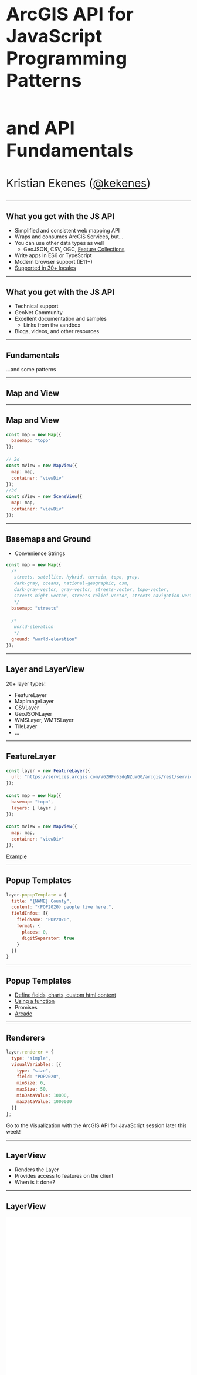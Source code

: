 <!-- .slide: data-background="../../common/images/bg-1.png" -->
<!-- .slide: class="title" -->

<h2 style="text-align: left; font-size: 50px; padding-top: 150px;">ArcGIS API for JavaScript Programming Patterns</h1>
<h2 style="text-align: left; font-size: 50px;">and API Fundamentals</h2>
<p style="text-align: left; font-size: 30px;">Kristian Ekenes (<a href="https://twitter.com/kekenes" target="_blank">@kekenes</a>)</p>
<!-- <p style="text-align: left; font-size: 30px;">slides: <a href="https://git.io/JvnpF" target="_blank">https://git.io/JvnpF</a> (not live yet!)</p> -->

<!--
In this session, you'll learn the basics of the ArcGIS API 4.x for JavaScript, including the fundamentals of watching for property changes, autocasting, working with collections, and lazy-loading data in your applications. You'll learn more details about maps, webmaps, layers, 2D and 3D views, UI, and widgets. This is a key session for developers new to the 4.x version of the API.
-->

----

<!-- .slide: data-background="../../common/images/bg-3.png" -->

## What you get with the JS API

- Simplified and consistent web mapping API
- Wraps and consumes ArcGIS Services, but...
- You can use other data types as well
  - GeoJSON, CSV, OGC, [Feature Collections](https://developers.arcgis.com/javascript/latest/sample-code/layers-featurelayer-collection/index.html)
- Write apps in ES6 or TypeScript
- Modern browser support (IE11+)
- [Supported in 30+ locales](http://www.arcgis.com/apps/3DInsetMap/index.html?locale=ja)

----

<!-- .slide: data-background="../../common/images/bg-3.png" -->

## What you get with the JS API

- Technical support
- GeoNet Community
- Excellent documentation and samples
  - Links from the sandbox
- Blogs, videos, and other resources

----
<!-- .slide: data-background="../../common/images/bg-3.png" -->

## Fundamentals

...and some patterns

----

<!-- .slide: data-background="../../common/images/bg-3.png" -->
## Map and View

----

<!-- .slide: data-background="../../common/images/bg-3.png" -->
## Map and View

```js
const map = new Map({
  basemap: "topo"
});

// 2d
const mView = new MapView({
  map: map,
  container: "viewDiv"
});
//3d
const sView = new SceneView({
  map: map,
  container: "viewDiv"
});
```

----

<!-- .slide: data-background="../../common/images/bg-3.png" -->
## Basemaps and Ground

- Convenience Strings

```js
const map = new Map({
  /*
   streets, satellite, hybrid, terrain, topo, gray,
   dark-gray, oceans, national-geographic, osm,
   dark-gray-vector, gray-vector, streets-vector, topo-vector,
   streets-night-vector, streets-relief-vector, streets-navigation-vector
   */
  basemap: "streets"

  /*
   world-elevation
   */
  ground: "world-elevation"
});
```

----

<!-- .slide: data-background="../../common/images/bg-3.png" -->
## Layer and LayerView

20+ layer types!

- FeatureLayer
- MapImageLayer
- CSVLayer
- GeoJSONLayer
- WMSLayer, WMTSLayer
- TileLayer
- ...

----

<!-- .slide: data-background="../../common/images/bg-3.png" -->
## FeatureLayer

```js
const layer = new FeatureLayer({
  url: "https://services.arcgis.com/V6ZHFr6zdgNZuVG0/arcgis/rest/services/Enriched_United_States_Tract_Boundaries_2018/FeatureServer"
});

const map = new Map({
  basemap: "topo",
  layers: [ layer ]
});

const mView = new MapView({
  map: map,
  container: "viewDiv"
});
```

[Example](https://developers.arcgis.com/javascript/latest/sample-code/sandbox/index.html?sample=layers-featurelayer)

----

<!-- .slide: data-background="../../common/images/bg-3.png" -->
## Popup Templates

```js
layer.popupTemplate = {
  title: "{NAME} County",
  content: "{POP2020} people live here.",
  fieldInfos: [{
    fieldName: "POP2020",
    format: {
      places: 0,
      digitSeparator: true
    }
  }]
}
```

----

<!-- .slide: data-background="../../common/images/bg-3.png" -->
## Popup Templates

 - [Define fields, charts, custom html content](https://developers.arcgis.com/javascript/latest/sample-code/sandbox/index.html?sample=popup-multipleelements)
 - [Using a function](https://developers.arcgis.com/javascript/latest/sample-code/sandbox/index.html?sample=popuptemplate-promise)
 - Promises
 - [Arcade](https://developers.arcgis.com/javascript/latest/sample-code/sandbox/index.html?sample=popuptemplate-arcade-groupby)

----

<!-- .slide: data-background="../../common/images/bg-3.png" -->
## Renderers

```js
layer.renderer = {
  type: "simple",
  visualVariables: [{
    type: "size",
    field: "POP2020",
    minSize: 6,
    maxSize: 50,
    minDataValue: 10000,
    maxDataValue: 1000000
  }]
};
```

Go to the Visualization with the ArcGIS API for JavaScript session later this week!

----

<!-- .slide: data-background="../../common/images/bg-3.png" -->

## LayerView

- Renders the Layer
- Provides access to features on the client
- When is it done?

----

<!-- .slide: data-background="../../common/images/bg-3.png" -->
## LayerView

<iframe height='500' scrolling='no' title='LayerView - Ready' src='//codepen.io/odoe/embed/preview/YvRJgj/?height=500&theme-id=31222&default-tab=js,result&embed-version=2' frameborder='no' allowtransparency='true' allowfullscreen='true' style='width: 100%;'>See the Pen <a href='https://codepen.io/odoe/pen/YvRJgj/'>LayerView - Ready</a> by Rene Rubalcava (<a href='https://codepen.io/odoe'>@odoe</a>) on <a href='https://codepen.io'>CodePen</a>.
</iframe>

----

<!-- .slide: data-background="../../common/images/bg-3.png" -->
## Basemaps and Ground

```js
const map = new Map({
  basemap: {
    // Layers drawn at the bottom
    baseLayers: [
      new TileLayer({ url: baselayer })
    ],
    // Layers drawn on top
    referenceLayers: [
      new TileLayer({ url: refUrl })
    ],
  },
  ground: {
    layers: [
      new ElevationLayer({ url: elevationUrl })
    ]
  }
});
```

----

<!-- .slide: data-background="../../common/images/bg-3.png" -->
## Basemap and Ground

<iframe height='500' scrolling='no' title='VT Basemaps' src='//codepen.io/odoe/embed/preview/rpQOEM/?height=300&theme-id=31222&default-tab=js,result&embed-version=2' frameborder='no' allowtransparency='true' allowfullscreen='true' style='width: 100%;'>See the Pen <a href='https://codepen.io/odoe/pen/rpQOEM/'>VT Basemaps</a> by Rene Rubalcava (<a href='https://codepen.io/odoe'>@odoe</a>) on <a href='https://codepen.io'>CodePen</a>.
</iframe>

----

<!-- .slide: data-background="../../common/images/bg-3.png" -->
## Collections

- [`esri/core/Collection`](https://developers.arcgis.com/javascript/latest/api-reference/esri-core-Collection.html)

<iframe height="400" style="width: 100%;" scrolling="no" title="Collection" src="//codepen.io/odoe/embed/preview/MQWLwO/?height=300&theme-id=31222&default-tab=js,result" frameborder="no" allowtransparency="true" allowfullscreen="true">
  See the Pen <a href='https://codepen.io/odoe/pen/MQWLwO/'>Collection</a> by Rene Rubalcava
  (<a href='https://codepen.io/odoe'>@odoe</a>) on <a href='https://codepen.io'>CodePen</a>.
</iframe>

----

<!-- .slide: data-background="../../common/images/bg-3.png" -->
### Working with properties

Getting and setting

```ts
layer.opacity = 0.5;
layer.title = "My test layer";

// setting multiple values
layer.set({
  opacity: 0.5,
  title: "My test layer"
});

// accessing the value of a deep property
console.log(view.map.basemap.title);
view.set("map.basemap.title", "new title");
```

----

<!-- .slide: data-background="../../common/images/bg-3.png" -->
### Working with properties

Watching (no events!)

```ts
mapView.watch("scale", (newValue, oldValue, property, target) => {
  console.log(`scale changed: ${newValue}`);
});


mapView.watch("map.basemap.title", (newValue, oldValue, property, target) => {
  console.log(`new basemap title: ${newValue}`);
});


mapView.watch("ready, stationary", (newValue, oldValue, property, target) => {
  console.log(`property ${property}: ${newValue}`);
});

watchUtils.whenTrue(view, "stationary", () => {
  console.log("view is stationary");
})
```

[watchUtils](https://developers.arcgis.com/javascript/latest/api-reference/esri-core-watchUtils.html)

----

<!-- .slide: data-background="../../common/images/bg-3.png" -->
### Working with properties

Autocasting and single constructor

```js
  // 4.x
  layer.renderer = {
    type: "simple",
    symbol: {
      type: "simple-marker",
      style: "square",
      color: "red",
      size: 10,
      outline: {
        color: "rgba(255, 255, 255, 0.5)"
        width: 4
      }
    }
  };

  // 3.x
  layer.setRenderer(
    new SimpleRenderer(
    new SimpleMarkerSymbol(SimpleMarkerSymbol.STYLE_SQUARE, 10,
    new SimpleLineSymbol(SimpleLineSymbol.STYLE_SOLID,
    new Color([255,0,0]), 4),
    new Color([255,255,255,0.25])));
```

----

<!-- .slide: data-background="../../common/images/bg-3.png" -->
## Promises

----

<!-- .slide: data-background="../../common/images/bg-3.png" -->
## Promises

- All asynchronous methods return a promise
- No more [events](https://developers.arcgis.com/javascript/jsapi/querytask-amd.html#events)
- The basic pattern looks like this:

```js
layer.queryFeatures(query).then(handleResult).catch(handleError);
```

----

<!-- .slide: data-background="../../common/images/bg-3.png" -->
## Promises with async/await

```js
const doQuery = async (query) => {
  const results = await layer.queryFeatures(query);
  const transformedResults = results.map(transformData);
  return transformedResults;
}
```

----

<!-- .slide: data-background="../../common/images/bg-3.png" -->
## Promises

- Load resources
- Asychronously initialized `Layer`, `WebMap`, `WebScene`, `View`

```js
const map = new Map({...})

const view = new SceneView({
  map: map,
  //...
});

view.when().then(() => {
  // the view is ready to go
});
```

----

<!-- .slide: data-background="../../common/images/bg-3.png" -->
## Promises

```js
view.when().then(() => {
  return view.whenLayerView(map.findLayerById("awesomeLayer"));
})
.then(layerView => {
  return watchUtils.whenFalseOnce(layerView, "updating");
})
.then(result => {
  const layerView = result.target;
  return layerView.queryFeatures();
})
.then(doSomethingWithFeatures)
.catch(errorHandler);
```

[API sample](https://developers.arcgis.com/javascript/latest/sample-code/chaining-promises/index.html)

----

<!-- .slide: data-background="../../common/images/bg-3.png" -->
## async/await

```js
const init = async (doSomethingWithFeatures) => {
  await view.when();
  const layerView = await view.whenLayerView(map.findLayerById("awesomeLayer"));
  const { target as layerView } = await watchUtils.whenFalseOnce(layerView, "updating");
  const features = await layerView.queryFeatures();
  doSomethingWithFeatures(features);
};

try {
  init();
}
catch(error) {
  errorHandler(error);
}

```

----

<!-- .slide: data-background="../../common/images/bg-3.png" -->
## createQuery

- When you can do `layer.createQuery()`
  - `query` object will already have the layers filters and layer definitions
  - more consistent
- Use `new Query()` when you don't want predefined filters to be applied

----

<!-- .slide: data-background="../../common/images/bg-3.png" -->
## createQuery

<iframe height='500' scrolling='no' title='createQuery' src='//codepen.io/odoe/embed/preview/rKQqQW/?height=500&theme-id=31222&default-tab=js,result&embed-version=2' frameborder='no' allowtransparency='true' allowfullscreen='true' style='width: 100%;'>See the Pen <a href='https://codepen.io/odoe/pen/rKQqQW/'>createQuery</a> by Rene Rubalcava (<a href='https://codepen.io/odoe'>@odoe</a>) on <a href='https://codepen.io'>CodePen</a>.
</iframe>

----

<!-- .slide: data-background="../../common/images/bg-3.png" -->
## Zoom or Scale

```js
const view = new MapView({
  container: "viewDiv",
  map: map,
  center: [-116.5, 33.80],
  zoom: 14 // what does that really mean?
});
```

- Zoom = LOD (Level of Detail)
- Not all LODs are created equal

----

<!-- .slide: data-background="../../common/images/bg-3.png" -->
## Zoom is not Scale

```js
const view = new MapView({
  container: "viewDiv",
  map: map,
  center: [-116.5, 33.80],
  scale: 50000 // I know what that means!
});
```

- Scale is portable
- Scale has meaning
- We still snap to closest LOD/zoom, [unless you disable it](https://developers.arcgis.com/javascript/latest/api-reference/esri-views-MapView.html#constraints)

----

<!-- .slide: data-background="../../common/images/bg-3.png" -->
## goTo() with View

- Sets the view to a given target.
  - Navigate to a geometry/feature/location
- [API Sample](https://developers.arcgis.com/javascript/latest/sample-code/sandbox/index.html?sample=scene-goto)

----

<!-- .slide: data-background="../../common/images/bg-3.png" -->
## Patterns

Things you can do to reduce the amount of code you write

----

<!-- .slide: data-background="../../common/images/bg-3.png" -->
## How the ArcGIS JS API helps you

Open source app starters and templates

[![Esri Github](../../common/images/github-esri.png)](https://github.com/search?o=desc&q=topic%3Ajavascript+org%3AEsri+fork%3Atrue&s=updated&type=Repositories)

----

<!-- .slide: data-background="../../common/images/bg-3.png" -->
## WebMap is still a Map

```js
const map = new WebMap({
  basemap: { ... },
  layers: [ ... ]
});
```

- Still acts like a regular `Map`
- Has some BIG advantages

----

<!-- .slide: data-background="../../common/images/bg-3.png" -->
## WebMap is still a Map

<iframe height='500' scrolling='no' title='Local bookmarks' src='//codepen.io/odoe/embed/preview/QxrEVX/?height=500&theme-id=31222&default-tab=js,result&embed-version=2' frameborder='no' allowtransparency='true' allowfullscreen='true' style='width: 100%;'>See the Pen <a href='https://codepen.io/odoe/pen/QxrEVX/'>Local bookmarks</a> by Rene Rubalcava (<a href='https://codepen.io/odoe'>@odoe</a>) on <a href='https://codepen.io'>CodePen</a>.
</iframe>

----

<!-- .slide: data-background="../../common/images/bg-3.png" -->
## Widgets!

- We'll look at a few <a href="https://developers.arcgis.com/javascript/latest/sample-code/index.html?search=Widget">widgets</a>
- ~50 Widgets out of the box <!-- .element: class="fragment" data-fragment-index="1" -->
- Widgets help make great apps <!-- .element: class="fragment" data-fragment-index="2" -->
- Less code for you to write <!-- .element: class="fragment" data-fragment-index="3" -->
- Designed with responsive apps in mind <!-- .element: class="fragment" data-fragment-index="4" -->

----

<!-- .slide: data-background="../../common/images/bg-3.png" -->
## Widgets - Expand

 - [Clickable button to open container](https://codepen.io/kellyhutchins/pen/drOGNJ)
 - Icons
 - Group
 - Mode

----

<!-- .slide: data-background="../../common/images/bg-3.png" -->
## Widgets - Use Portal Content

 - [Search](https://codepen.io/kellyhutchins/pen/EMNPmZ)
 - Basemap Gallery
<aside class="notes">Show how we can provide portal and widgets like search and bmg use that content.  </aside>

----

<!-- .slide: data-background="../../common/images/bg-3.png" -->
## Widgets - Architecture

 View + View Model
 ![Search View Model](../../common/images/searchviewmodel.png)

----

<!-- .slide: data-background="../../common/images/bg-3.png" -->
## View Models

 - [Custom View](https://developers.arcgis.com/javascript/latest/sample-code/sandbox/index.html?sample=widgets-frameworks-react)
 - [Use the view model](https://developers.arcgis.com/example-apps/nearby-javascript/?utm_source=github&utm_campaign=example_apps_nearby_javascript)
  - [Additional Examples](https://odoe.net/blog/view-models-in-the-arcgis-api-for-javascript/)

----

<!-- .slide: data-background="../../common/images/bg-3.png" -->
## Widgets - Styling
 Available Themes
<iframe height="600" style="width: 100%;" scrolling="no" title="Theme Testing" src="https://codepen.io/odoe/embed/preview/oNNGRbz?height=600&theme-id=31222&default-tab=js,result" frameborder="no" allowtransparency="true" allowfullscreen="true">
  See the Pen <a href='https://codepen.io/odoe/pen/oNNGRbz'>Theme Testing</a> by Rene Rubalcava
  (<a href='https://codepen.io/odoe'>@odoe</a>) on <a href='https://codepen.io'>CodePen</a>.
</iframe>

<aside class="notes">Look at ways to customize appearance of widgets</aside>

----

<!-- .slide: data-background="../../common/images/bg-3.png" -->
## Widgets - Styling
 - CSS Extension language
 - SASS
 - [Theme Utility](https://github.com/jcfranco/jsapi-styles)

<aside class="notes">Demo Franco's SASS utility (npm install and show code)</aside>

----

<img src="../../common/images/esri-science-logo-white.png" style="border: 0px; background:none; box-shadow: none;">

----

<!-- .slide: data-background="../../common/images/bg-rating.png" -->
